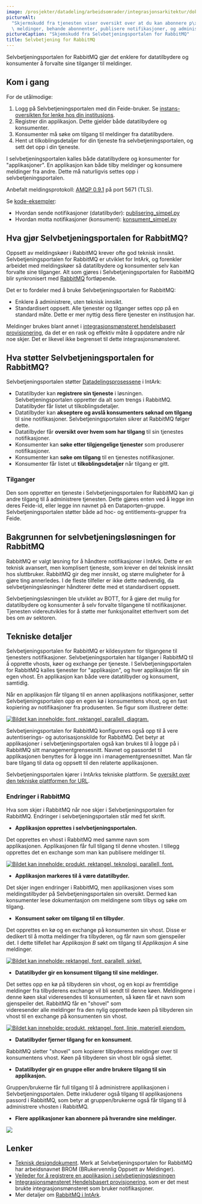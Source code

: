 ```yaml
---
image: /prosjekter/datadeling/arbeidsomrader/integrasjonsarkitektur/dokumentasjon/teknisk-plattform/figurer/brom-new-application-overview.png
pictureAlt:
  "Skjermskudd fra tjenesten viser oversikt over at du kan abonnere p\xE5\
  \ meldinger, behande abonnenter, publisere notifikasjoner, og administrere applikasjonen."
pictureCaption: "Skjemskudd fra Selvbetjeningsportalen for RabbitMQ"
title: Selvbetjening for RabbitMQ
---
```


Selvbetjeningsportalen for RabbitMQ gjør det enklere for datatilbydere og
konsumenter å forvalte sine tilganger til meldinger.

## Kom i gang

For de utålmodige:

1. Logg på Selvbetjeningsportalen med din Feide-bruker. Se [instans-oversikten for
   lenke hos din institusjons](/docs/datadeling/teknisk-plattform/oversikt).
2. Registrer din applikasjon. Dette gjelder både datatilbydere og konsumenter.
3. Konsumenter må søke om tilgang til meldinger fra datatilbydere.
4. Hent ut tilkoblingsdetaljer for din tjeneste fra selvbetjeningsportalen, og
   sett det opp i din tjeneste.

I selvbetjeningsportalen kalles både datatilbydere og konsumenter for
"applikasjoner". En applikasjon kan både tilby meldinger og konsumere meldinger
fra andre. Dette må naturligvis settes opp i selvbetjeningsportalen.

Anbefalt meldingsprotokoll: [AMQP 0.9.1](http://www.amqp.org/specification/0-9-1/amqp-org-download) på port 5671 (TLS).

Se [kode-eksempler](/docs/datadeling/kode/):

- Hvordan sende notifikasjoner (datatilbyder): [publisering_simpel.py](/datadeling/publisering_simpel.py)
- Hvordan motta notifikasjoner (konsument): [konsument_simpel.py](/datadeling/konsument_simpel.py)

## Hva gjør Selvbetjeningsportalen for RabbitMQ?

Oppsett av meldingskøer i RabbitMQ krever ofte god teknisk innsikt. Selvbetjeningsportalen for RabbitMQ er utviklet for IntArk, og forenkler arbeidet med meldingskøer så datatilbydere og konsumenter selv kan forvalte sine tilganger. Alt som gjøres i Selvbetjeningsportalen for RabbitMQ blir synkronisert med [RabbitMQ](/docs/datadeling/teknisk-plattform/rabbitmq) fortløpende.

Det er to fordeler med å bruke Selvbetjeningsportalen for RabbitMQ:

- Enklere å administrere, uten teknisk innsikt.
- Standardisert oppsett. Alle tjenester og tilganger settes opp på en standard måte. Dette er mer nyttig dess flere tjenester en institusjon har.

Meldinger brukes blant annet i [integrasjonsmønsteret hendelsbasert provisjonering](/docs/datadeling/god-praksis/integrasjonsmonster/hendelsesbasert), da det er en rask og effektiv måte å oppdatere andre når noe skjer. Det er likevel ikke begrenset til dette integrasjonsmønsteret.

## Hva støtter Selvbetjeningsportalen for RabbitMQ?

Selvbetjeningsportalen støtter [Datadelingsprosessene](/docs/datadeling/hva-er/prosessene) i IntArk:

- Datatilbyder kan **registrere sin tjeneste** i løsningen. Selvbetjeningsportalen oppretter da alt som trengs i RabbitMQ. Datatilbyder får listet ut tilkoblingsdetaljer.
- Datatilbyder kan **akseptere og avslå konsumenters søknad om tilgang** til sine notifikasjoner. Selvbetjeningsportalen sikrer at RabbitMQ følger dette.
- Datatilbyder får **oversikt over hvem som har tilgang** til sin tjenestes notifikasjoner.
- Konsumenter kan **søke etter tilgjengelige tjenester** som produserer notifikasjoner.
- Konsumenter kan **søke om tilgang** til en tjenestes notifikasjoner.
- Konsumenter får listet ut **tilkoblingsdetaljer** når tilgang er gitt.

### Tilganger

Den som oppretter en tjeneste i Selvbetjeningsportalen for RabbitMQ kan gi andre tilgang til å administrere tjenesten. Dette gjøres enten ved å legge inn deres Feide-id, eller legge inn navnet på en Dataporten-gruppe. Selvbetjeningsportalen støtter både ad hoc- og entitlements-grupper fra Feide.

## Bakgrunnen for selvbetjeningsløsningen for RabbitMQ

RabbitMQ er valgt løsning for å håndtere notifikasjoner i IntArk. Dette er en teknisk avansert, men komplisert tjeneste, som krever en del teknisk innsikt hos sluttbruker. RabbitMQ gir deg mer innsikt, og større muligheter for å gjøre ting annerledes. I de fleste tilfeller er ikke dette nødvendig, da selvbetjeningsløsninger håndterer dette med et standardisert oppsett.

Selvbetjeningsløsningen ble utviklet av BOTT, for å gjøre det mulig for datatilbydere og konsumenter å selv forvalte tilgangene til notifikasjoner. Tjenesten videreutvikles for å støtte mer funksjonalitet etterhvert som det bes om av sektoren.

## Tekniske detaljer

Selvbetjeningsportalen for RabbitMQ er kildesystem for tilgangene til tjenesters notifikasjoner. Selvbetjeningsportalen har tilganger i RabbitMQ til å opprette vhosts, køer og exchange per tjeneste. I Selvbetjeningsportalen for RabbitMQ kalles tjenester for "applikasjon", og hver applikasjon får sin egen vhost. En applikasjon kan både vere datatilbyder og konsument, samtidig.

Når en applikasjon får tilgang til en annen applikasjons notifikasjoner, setter Selvbetjeningsportalen opp en egen kø i konsumentens vhost, og en fast kopiering av notifikasjoner fra produsenten. Se figur som illustrerer dette:

[![Bildet kan inneholde: font, rektangel, parallell, diagram.](/datadeling/img/brom-flow-0.svg)](/datadeling/img/brom-flow-0.svg)

Selvbetjeningsportalen for RabbitMQ konfigureres også opp til å vere autentiserings- og autorisasjonskilde for RabbitMQ. Det betyr at applikasjoner i selvbetjeningsportalen også kan brukes til å logge på i RabbitMQ sitt managementgrensesnitt. Navnet og passordet til applikasjonen benyttes for å logge inn i managementgrensesnittet. Man får bare tilgang til data og oppsett til den relaterte applikasjonen.

Selvbetjeningsportalen kjører i IntArks tekniske plattform. Se [oversikt over den tekniske plattformen for URL](/docs/datadeling/teknisk-plattform/oversikt).

### Endringer i RabbitMQ

Hva som skjer i RabbitMQ når noe skjer i Selvbetjeningsportalen for RabbitMQ. Endringer i selvbetjeningsportalen står med fet skrift.

- **Applikasjon opprettes i selvbetjeningsportalen.**

Det opprettes en vhost i RabbitMQ med samme navn som applikasjonen. Applikasjonen får full tilgang til denne vhosten. I tillegg opprettes det en exchange som man kan publisere meldinger til.

[![Bildet kan inneholde: produkt, rektangel, teknologi, parallell, font.](/datadeling/img/brom-flow-4.svg)](/datadeling/img/brom-flow-4.svg)

- **Applikasjon markeres til å være datatilbyder.**

Det skjer ingen endringer i RabbitMQ, men applikasjonen vises som meldingstilbyder på Selvbetjeningsportalen sin oversikt. Dermed kan konsumenter lese dokumentasjon om meldingene som tilbys og søke om tilgang.

- **Konsument søker om tilgang til en tilbyder**.

Det opprettes en kø og en exchange på konsumenten sin vhost. Disse er dedikert til å motta meldinger fra tilbyderen, og får navn som gjenspeiler det. I dette tilfellet har _Applikasjon B_ søkt om tilgang til _Applikasjon A_ sine meldinger.

[![Bildet kan inneholde: rektangel, font, parallell, sirkel.](/datadeling/img/brom-flow-2.svg)](/datadeling/img/brom-flow-2.svg)

- **Datatilbyder gir en konsument tilgang til sine meldinger.**

Det settes opp en kø på tilbyderen sin vhost, og en kopi av fremtidige meldinger fra tilbyderens exchange vil bli sendt til denne køen. Meldingene i denne køen skal videresendes til konsumenten, så køen får et navn som gjenspeiler det. RabbitMQ får en "shovel" som videresender alle meldinger fra den nylig opprettede køen på tilbyderen sin vhost til en exchange på konsumenten sin vhost.

[![Bildet kan inneholde: produkt, rektangel, font, linje, materiell eiendom.](/datadeling/img/brom-flow-1.svg)](/datadeling/img/brom-flow-1.svg)

- **Datatilbyder fjerner tilgang for en konsument**.

RabbitMQ sletter "shovel" som kopierer tilbyderens meldinger over til konsumentens vhost. Køen på tilbyderen sin vhost blir også slettet.

- **Datatilbyder gir en gruppe eller andre brukere tilgang til sin applikasjon.**

Gruppen/brukerne får full tilgang til å administrere applikasjonen i Selvbetjeningsportalen. Dette inkluderer også tilgang til applikasjonens passord i RabbitMQ, som betyr at gruppen/brukerne også får tilgang til å administrere vhosten i RabbitMQ.

- **Flere applikasjoner kan abonnere på hverandre sine meldinger.**

[![](/datadeling/img/brom-flow.svg)](/datadeling/img/brom-flow.svg)

## Lenker

- [Teknisk designdokument](https://www.usit.uio.no/om/organisasjon/bnt/usitint/faglig/designdokumenter/designdokument-brom.html). Merk at Selvbetjeningsportalen for RabbitMQ har arbeidsnavnet BROM (BRukervennlig Oppsett av Meldinger).
- [Veileder for å registrere en applikasjon i selvbetjeningsløsningen](/docs/datadeling/veiledere/meldingsk%C3%B8/opprett-tjeneste)
- [Integrasjonsmønsteret Hendelsbasert provisjonering](/docs/datadeling/god-praksis/integrasjonsmonster/hendelsesbasert), som er det mest brukte integrasjonsmønsteret som bruker notifikasjoner.
- Mer detaljer om [RabbitMQ i IntArk](/docs/datadeling/teknisk-plattform/rabbitmq).
